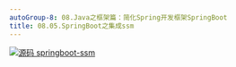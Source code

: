 ```yaml
---
autoGroup-8: 08.Java之框架篇：简化Spring开发框架SpringBoot
title: 08.05.SpringBoot之集成ssm
---
```


[![](https://img.shields.io/badge/源码-springboot--ssm-blue.svg "源码 springboot-ssm")](https://github.com/lidekai/springboot-ssm.git)
